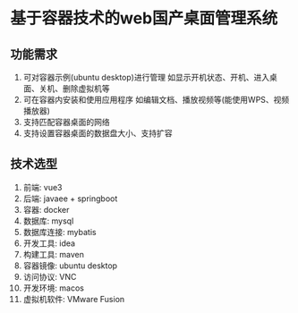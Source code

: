 # 基于容器技术的web国产桌面管理系统

## 功能需求

1. 可对容器示例(ubuntu desktop)进行管理 如显示开机状态、开机、进入桌面、关机、删除虚拟机等
2. 可在容器内安装和使用应用程序 如编辑文档、播放视频等(能使用WPS、视频播放器)
3. 支持匹配容器桌面的网络
4. 支持设置容器桌面的数据盘大小、支持扩容

## 技术选型

1. 前端: vue3
2. 后端: javaee + springboot
3. 容器: docker
4. 数据库: mysql
5. 数据库连接: mybatis
6. 开发工具: idea
7. 构建工具: maven
8. 容器镜像: ubuntu desktop
9.  访问协议: VNC
10. 开发环境: macos
11. 虚拟机软件: VMware Fusion